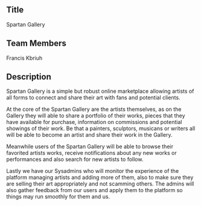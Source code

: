## Title
Spartan Gallery

## Team Members
Francis Kbriuh

## Description
Spartan Gallery is a simple but robust online marketplace allowing artists of all forms to connect and share their art with fans and potential clients.

At the core of the Spartan Gallery are the artists themselves, as on the Gallery they will able to share a portfolio of their works, pieces that they have available for purchase, information on commissions and potential showings of their work. Be that a painters, sculptors, musicans or writers all will be able to become an artist and share their work in the Gallery.

Meanwhile users of the Spartan Gallery will be able to browse their favorited artists works, receive notifications about any new works or performances and also search for new artists to follow.

Lastly we have our Sysadmins who will monitor the experience of the platform managing artists and adding more of them, also to make sure they are selling their art appropriately and not scamming others. The admins will also gather feedback from our users and apply them to the platform so things may run smoothly for them and us.
